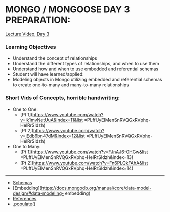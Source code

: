 # MONGO / MONGOOSE DAY 3 PREPARATION:

[Lecture Video, Day 3](https://vimeo.com/groups/331341/videos/145931488)

### Learning Objectives
- Understand the concept of relationships
- Understand the different types of relationships, and when to use them
- Understand how and when to use embedded and referential schemas
- Student will have learned/applied:
- Modeling objects in Mongo utilizing embedded and referential schemas to create one-to-many and many-to-many relationships

### Short Vids of Concepts, horrible handwriting:
- One to One:
  - [Pt 1](https://www.youtube.com/watch?v=ik1mvNetUuA&index=11&list
=PLffUyEIMenSnRVQGxRVphq-HelRrSIdzh)
  - [Pt 2](https://www.youtube.com/watch?v=jEdb6bn47dM&index=12&list
=PLffUyEIMenSnRVQGxRVphq-HelRrSIdzh)
- One to Many:
  - [Pt 1](https://www.youtube.com/watch?v=FJnAJ6-0HGw&list
=PLffUyEIMenSnRVQGxRVphq-HelRrSIdzh&index=13)
  - [Pt 2](https://www.youtube.com/watch?v=Fn6PLQkFAhA&list
=PLffUyEIMenSnRVQGxRVphq-HelRrSIdzh&index=14)

--------

- [Schemas](https://docs.mongodb.org/manual/core/data-modeling-introduction/)
- [Embedding](https://docs.mongodb.org/manual/core/data-model-design/#data-modeling-
embedding)
- [References](https://docs.mongodb.org/manual/reference/database-references/)
- [.populate()](http://mongoosejs.com/docs/populate.html)